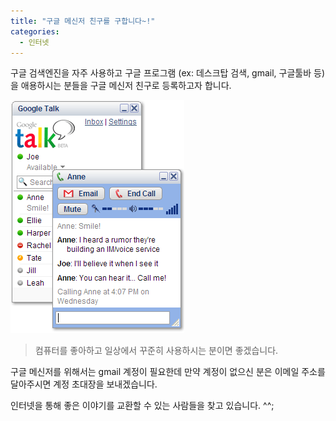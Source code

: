 ```yaml
---
title: "구글 메신저 친구를 구합니다~!"
categories:
  - 인터넷
---
```


구글 검색엔진을 자주 사용하고 구글 프로그램 (ex: 데스크탑 검색, gmail, 구글툴바 등)을 애용하시는 분들을 구글 메신저 친구로 등록하고자 합니다.  

![](/assets/images/posts/2005/08/fk200000000095.gif)

> 컴퓨터를 좋아하고 일상에서 꾸준히 사용하시는 분이면 좋겠습니다.  

구글 메신저를 위해서는 gmail 계정이 필요한데 만약 계정이 없으신 분은 이메일 주소를 달아주시면 계정 초대장을 보내겠습니다.  
  
인터넷을 통해 좋은 이야기를 교환할 수 있는 사람들을 찾고 있습니다. ^^;
